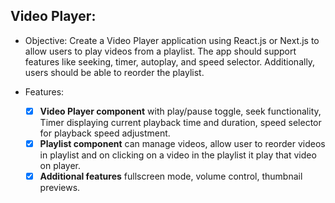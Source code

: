 ## Video Player:

- Objective: 
Create a Video Player application using React.js or Next.js to allow users to play videos from a playlist. The app should support features like seeking, timer, autoplay, and speed selector. Additionally, users should be able to reorder the playlist.

- Features: 
    - [x] **Video Player component** with play/pause toggle, seek functionality, Timer displaying current playback time and duration, speed selector for playback speed adjustment.
    - [x] **Playlist component** can manage videos, allow user to reorder videos in playlist and on clicking on a video in the playlist it play that video on player.
    - [x] **Additional features** fullscreen mode, volume control, thumbnail previews.
